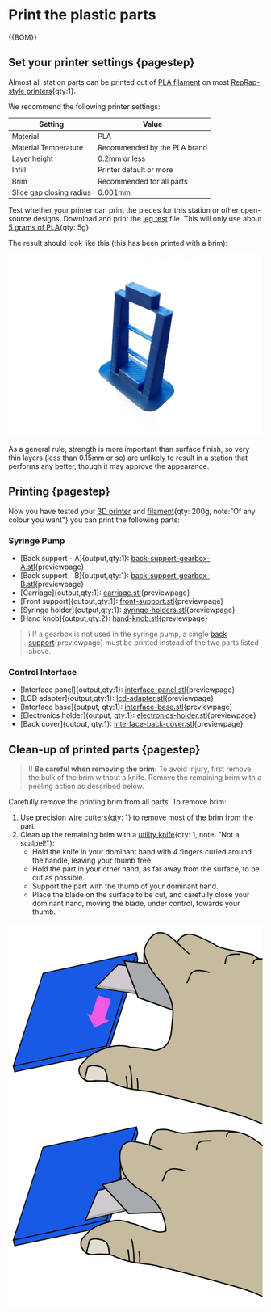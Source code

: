 # Print the plastic parts

{{BOM}}

[PLA filament]: parts/materials/pla_filament.md "{cat:material}"
[RepRap-style printer]: parts/tools/rep-rap.md "{cat:tool}"
[Precision wire cutter]: parts/tools/precision-wire-cutters.md "{cat:tool}"
[Utility knife]: parts/tools/utility-knife.md "{cat:tool}"
[leg test]:models/leg_test.stl "{previewpage}"

## Set your printer settings {pagestep}

Almost all station parts can be printed out of [PLA filament] on most [RepRap-style printers][RepRap-style printer]{qty:1}.

We recommend the following printer settings:

|Setting        |Value          |
|------------   |--             |
|Material       |PLA            |
|Material Temperature |Recommended by the PLA brand|
|Layer height   |0.2mm or less  |
|Infill         |Printer default or more|
|Brim           |Recommended for all parts|
|Slice gap closing radius |0.001mm |

Test whether your printer can print the pieces for this station or other open-source designs. Download and print the [leg test] file. This will only use about [5 grams of PLA][PLA filament]{qty: 5g}.

The result should look like this (this has been printed with a brim):

![](images/just_leg_test.jpg)

As a general rule, strength is more important than surface finish, so very thin layers (less than 0.15mm or so) are unlikely to result in a station that performs any better, though it may approve the appearance.

## Printing {pagestep}

Now you have tested your [3D printer][RepRap-style printer] and [filament][PLA filament]{qty: 200g, note:"Of any colour you want"} you can print the following parts:

### Syringe Pump

* [Back support - A]{output,qty:1}: [back-support-gearbox-A.stl](models/back-support-gearbox-A.stl){previewpage}
* [Back support - B]{output,qty:1}: [back-support-gearbox-B.stl](models/back-support-gearbox-B.stl){previewpage}
* [Carriage]{output,qty:1}: [carriage.stl](models/carriage.stl){previewpage}
* [Front support]{output,qty:1}: [front-support.stl](models/front-support.stl){previewpage}
* [Syringe holder]{output,qty:1}: [syringe-holders.stl](models/syringe-holders.stl){previewpage}
* [Hand knob]{output,qty:2}: [hand-knob.stl](models/hand-knob.stl){previewpage}

>i If a gearbox is not used in the syringe pump, a single [back support](models/back-support.stl){previewpage} must be printed instead of the two parts listed above.

### Control Interface

* [Interface panel]{output,qty:1}: [interface-panel.stl](models/interface-panel.stl){previewpage}
* [LCD adapter]{output,qty:1}: [lcd-adapter.stl](models/lcd-adapter.stl){previewpage}
* [Interface base]{output, qty:1}: [interface-base.stl](models/interface-base.stl){previewpage}
* [Electronics holder]{output, qty:1}: [electronics-holder.stl](models/electronics-holder.stl){previewpage}
* [Back cover]{output, qty:1}: [interface-back-cover.stl](models/interface-back-cover.stl){previewpage}

## Clean-up of printed parts {pagestep}

>!! **Be careful when removing the brim:** To avoid injury, first remove the bulk of the brim without a knife. Remove the remaining brim with a peeling action as described below.

Carefully remove the printing brim from all parts. To remove brim:

1. Use [precision wire cutters][Precision wire cutter]{qty: 1} to remove most of the brim from the part.
2. Clean up the remaining brim with a [utility knife][Utility knife]{qty: 1, note: "Not a scalpel!"}:
    * Hold the knife in your dominant hand with 4 fingers curled around the handle, leaving your thumb free.
    * Hold the part in your other hand, as far away from the surface, to be cut as possible.
    * Support the part with the thumb of your dominant hand.
    * Place the blade on the surface to be cut, and carefully close your dominant hand, moving the blade, under control, towards your thumb.

![](images/BrimRemoval.jpg)